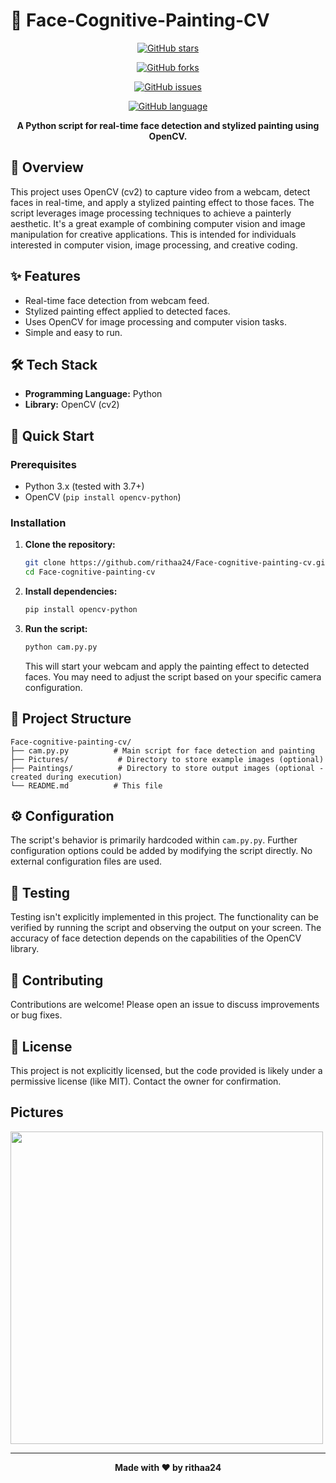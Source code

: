 # 🎨 Face-Cognitive-Painting-CV

<div align="center">

[![GitHub stars](https://img.shields.io/github/stars/rithaa24/Face-cognitive-painting-cv?style=for-the-badge)](https://github.com/rithaa24/Face-cognitive-painting-cv/stargazers)

[![GitHub forks](https://img.shields.io/github/forks/rithaa24/Face-cognitive-painting-cv?style=for-the-badge)](https://github.com/rithaa24/Face-cognitive-painting-cv/network)

[![GitHub issues](https://img.shields.io/github/issues/rithaa24/Face-cognitive-painting-cv?style=for-the-badge)](https://github.com/rithaa24/Face-cognitive-painting-cv/issues)

[![GitHub language](https://img.shields.io/github/languages/top/rithaa24/Face-cognitive-painting-cv?style=for-the-badge)](https://github.com/rithaa24/Face-cognitive-painting-cv)

**A Python script for real-time face detection and stylized painting using OpenCV.**

</div>

## 📖 Overview

This project uses OpenCV (cv2) to capture video from a webcam, detect faces in real-time, and apply a stylized painting effect to those faces.  The script leverages image processing techniques to achieve a painterly aesthetic.  It's a great example of combining computer vision and image manipulation for creative applications.  This is intended for individuals interested in computer vision, image processing, and creative coding.

## ✨ Features

- Real-time face detection from webcam feed.
- Stylized painting effect applied to detected faces.
- Uses OpenCV for image processing and computer vision tasks.
- Simple and easy to run.


## 🛠️ Tech Stack

- **Programming Language:** Python
- **Library:** OpenCV (cv2)


## 🚀 Quick Start

### Prerequisites

- Python 3.x (tested with 3.7+)
- OpenCV (`pip install opencv-python`)

### Installation

1. **Clone the repository:**
   ```bash
   git clone https://github.com/rithaa24/Face-cognitive-painting-cv.git
   cd Face-cognitive-painting-cv
   ```

2. **Install dependencies:**
   ```bash
   pip install opencv-python
   ```

3. **Run the script:**
   ```bash
   python cam.py.py
   ```

   This will start your webcam and apply the painting effect to detected faces.  You may need to adjust the script based on your specific camera configuration.

## 📁 Project Structure

```
Face-cognitive-painting-cv/
├── cam.py.py          # Main script for face detection and painting
├── Pictures/           # Directory to store example images (optional)
├── Paintings/          # Directory to store output images (optional - created during execution)
└── README.md          # This file
```

## ⚙️ Configuration

The script's behavior is primarily hardcoded within `cam.py.py`.  Further configuration options could be added by modifying the script directly.  No external configuration files are used.


## 🧪 Testing

Testing isn't explicitly implemented in this project.  The functionality can be verified by running the script and observing the output on your screen.  The accuracy of face detection depends on the capabilities of the OpenCV library.


## 🤝 Contributing

Contributions are welcome!  Please open an issue to discuss improvements or bug fixes.


## 📄 License

This project is not explicitly licensed, but the code provided is likely under a permissive license (like MIT). Contact the owner for confirmation.

## Pictures

<!-- Medium image -->
<img src="Face-cognitive-painting-cv/Pictures/" width="500">


---

<div align="center">

**Made with ❤️ by rithaa24**

</div>

